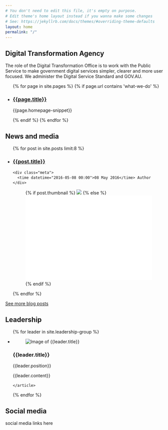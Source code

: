 ```yaml
---
# You don't need to edit this file, it's empty on purpose.
# Edit theme's home layout instead if you wanna make some changes
# See: https://jekyllrb.com/docs/themes/#overriding-theme-defaults
layout: home
permalink: "/"
---
```

<main>
<article id="content" class="content-listing" tabindex="-1">

<section class="about-dta">
<h2>Digital Transformation Agency</h2>

<p class="abstract">The role of the Digital Transformation Office is to work with the Public Service to make government digital services simpler, clearer and more user focused. We administer the Digital Service Standard and GOV.AU.</p>
</section>

<section class="what-we-do">
  <ul class="list-vertical--thirds">

  {% for page in site.pages %}
  {% if page.url contains 'what-we-do' %}
    <li>
      <article>
        <h3>
          <a href="#">{{page.title}}</a>
        </h3>
        <p>{{page.homepage-snippet}}</p>
      </article>
    </li>
    {% endif %}
    {% endfor %}

  </ul>
</section>

<section class="news-media">

<h2>News and media</h2>

<ul class="list-vertical--fourths">


{% for post in site.posts limit:8 %}

<li>
  <article>
    <h3>
      <a href="#">{{post.title}}</a>
    </h3>

    <div class="meta">
      <time datetime="2016-05-08 00:00">08 May 2016</time> Author
    </div>
  </article>

  <figure>
    {% if post.thumbnail %}
    <a href="{{post.url}}"><img class="blog-thumbnail" src="{{ post.thumbnail }}"></a>
    {% else %}
    <a href="{{post.url}}"><img class="blog-thumbnail" src="/images/blog-thumbnails/blog-thumbnail-placeholder.png"></a>
    {% endif %}
  </figure>

</li>

{% endfor %}

</ul>

<a class="see-more" href="/blog/">See more blog posts</a>

</section>

<section class="leadership">
  <h2>Leadership</h2>
<ul class="list-horizontal">

{% for leader in site.leadership-group %}

  <li>
    <figure>
      <img src="{{leader.image}}" alt="Image of {{leader.title}}">
    </figure>
    <article>
      <h3>
        {{leader.title}}
      </h3>
      <div class="meta">
        {{leader.position}}
      </div>
      <p>{{leader.content}}</p>

    </article>
  </li>

  {% endfor %}

</ul>
</section>

<section class="social media">
<h2>Social media</h2>
social media links here
</section>

</article>
</main>
